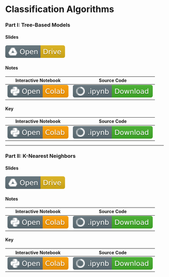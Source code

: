 # Classification Algorithms

### Part I: Tree-Based Models
#### Slides 

[![Link](../../tools/buttons/open-drive.svg)](https://docs.google.com/presentation/d/1cqv3gCheJwo4cGX9WfGcN49n7ICERWP3nLhJyjtASNk/edit?usp=sharing)

#### Notes
| Interactive Notebook | Source Code  | 
| :-----------: | :------------: | 
| [![Link](../../tools/buttons/open-colab.svg)](https://colab.research.google.com/github/ishaandey/node/blob/master/week-7/workshop/rf_key.ipynb) | [![Link](../../tools/buttons/download-ipynb.svg)](https://files.node.ishaandey.com/week-7/workshop/rf_key.ipynb) |

#### Key
| Interactive Notebook | Source Code  | 
| :-----------: | :------------: | 
| [![Link](../../tools/buttons/open-colab.svg)](https://colab.research.google.com/github/ishaandey/node/blob/master/week-7/workshop/rf_key.ipynb) | [![Link](../../tools/buttons/download-ipynb.svg)](https://files.node.ishaandey.com/week-7/workshop/rf_key.ipynb) |

-----

### Part II: K-Nearest Neighbors
#### Slides

[![Link](../../tools/buttons/open-drive.svg)](https://docs.google.com/presentation/d/1A6Cabymfau4FbCQe2KiwnYpJ55T6zBZWANJieo8iWRI/edit?usp=sharing)

#### Notes
| Interactive Notebook | Source Code  | 
| :-----------: | :------------: | 
| [![Link](../../tools/buttons/open-colab.svg)](https://colab.research.google.com/github/ishaandey/node/blob/master/week-7/workshop/knn_notes.ipynb) | [![Link](../../tools/buttons/download-ipynb.svg)](https://files.node.ishaandey.com/week-7/workshop/knn_notes.ipynb) |

#### Key
| Interactive Notebook | Source Code  | 
| :-----------: | :------------: | 
| [![Link](../../tools/buttons/open-colab.svg)](https://colab.research.google.com/github/ishaandey/node/blob/master/week-7/workshop/knn_key.ipynb) | [![Link](../../tools/buttons/download-ipynb.svg)](https://files.node.ishaandey.com/week-7/workshop/knn_key.ipynb) |